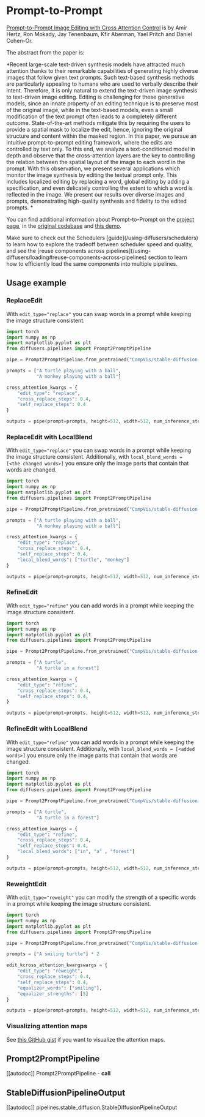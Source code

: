 <!--Copyright 2023 The HuggingFace Team. All rights reserved.

Licensed under the Apache License, Version 2.0 (the "License"); you may not use this file except in compliance with
the License. You may obtain a copy of the License at

http://www.apache.org/licenses/LICENSE-2.0

Unless required by applicable law or agreed to in writing, software distributed under the License is distributed on
an "AS IS" BASIS, WITHOUT WARRANTIES OR CONDITIONS OF ANY KIND, either express or implied. See the License for the
specific language governing permissions and limitations under the License.
-->

# Prompt-to-Prompt

[Prompt-to-Prompt Image Editing with Cross Attention Control](https://huggingface.co/papers/2208.01626) is by Amir Hertz, Ron Mokady, Jay Tenenbaum, Kfir Aberman, Yael Pritch and Daniel Cohen-Or.

The abstract from the paper is:

*Recent large-scale text-driven synthesis models have attracted much attention thanks to their remarkable capabilities of generating highly diverse images that follow given text prompts. Such text-based synthesis methods are particularly appealing to humans who are used to verbally describe their intent. Therefore, it is only natural to extend the text-driven image synthesis to text-driven image editing. Editing is challenging for these generative models, since an innate property of an editing technique is to preserve most of the original image, while in the text-based models, even a small modification of the text prompt often leads to a completely different outcome. State-of-the-art methods mitigate this by requiring the users to provide a spatial mask to localize the edit, hence, ignoring the original structure and content within the masked region. In this paper, we pursue an intuitive prompt-to-prompt editing framework, where the edits are controlled by text only. To this end, we analyze a text-conditioned model in depth and observe that the cross-attention layers are the key to controlling the relation between the spatial layout of the image to each word in the prompt. With this observation, we present several applications which monitor the image synthesis by editing the textual prompt only. This includes localized editing by replacing a word, global editing by adding a specification, and even delicately controlling the extent to which a word is reflected in the image. We present our results over diverse images and prompts, demonstrating high-quality synthesis and fidelity to the edited prompts. *

You can find additional information about Prompt-to-Prompt on the [project page](https://prompt-to-prompt.github.io/), in the [original codebase](https://github.com/google/prompt-to-prompt/) and [this demo](https://huggingface.co/spaces/UmerHA/Prompt-to-Prompt).

<Tip>
Make sure to check out the Schedulers [guide](/using-diffusers/schedulers) to learn how to explore the tradeoff between scheduler speed and quality, and see the [reuse components across pipelines](/using-diffusers/loading#reuse-components-across-pipelines) section to learn how to efficiently load the same components into multiple pipelines.
</Tip>

## Usage example

### ReplaceEdit

With `edit_type="replace"` you can swap words in a prompt while keeping the image structure consistent.

```python
import torch
import numpy as np
import matplotlib.pyplot as plt
from diffusers.pipelines import Prompt2PromptPipeline

pipe = Prompt2PromptPipeline.from_pretrained("CompVis/stable-diffusion-v1-4").to("cuda")

prompts = ["A turtle playing with a ball",
           "A monkey playing with a ball"]

cross_attention_kwargs = {
    "edit_type": "replace",
    "cross_replace_steps": 0.4,
    "self_replace_steps": 0.4
}

outputs = pipe(prompt=prompts, height=512, width=512, num_inference_steps=50, cross_attention_kwargs=cross_attention_kwargs)
```

### ReplaceEdit with LocalBlend

With `edit_type="replace"` you can swap words in a prompt while keeping the image structure consistent. Additionally, with `local_blend_words = [<the changed words>]` you ensure only the image parts that contain that words are changed.

```python
import torch
import numpy as np
import matplotlib.pyplot as plt
from diffusers.pipelines import Prompt2PromptPipeline

pipe = Prompt2PromptPipeline.from_pretrained("CompVis/stable-diffusion-v1-4").to("cuda")

prompts = ["A turtle playing with a ball",
           "A monkey playing with a ball"]

cross_attention_kwargs = {
    "edit_type": "replace",
    "cross_replace_steps": 0.4,
    "self_replace_steps": 0.4,
    "local_blend_words": ["turtle", "monkey"]
}

outputs = pipe(prompt=prompts, height=512, width=512, num_inference_steps=50, cross_attention_kwargs=cross_attention_kwargs)
```

### RefineEdit

With `edit_type="refine"` you can add words in a prompt while keeping the image structure consistent.

```python
import torch
import numpy as np
import matplotlib.pyplot as plt
from diffusers.pipelines import Prompt2PromptPipeline

pipe = Prompt2PromptPipeline.from_pretrained("CompVis/stable-diffusion-v1-4").to("cuda")

prompts = ["A turtle",
           "A turtle in a forest"]

cross_attention_kwargs = {
    "edit_type": "refine",
    "cross_replace_steps": 0.4,
    "self_replace_steps": 0.4,
}

outputs = pipe(prompt=prompts, height=512, width=512, num_inference_steps=50, cross_attention_kwargs=cross_attention_kwargs)
```

### RefineEdit with LocalBlend

With `edit_type="refine"` you can add words in a prompt while keeping the image structure consistent. Additionally, with `local_blend_words = [<added words>]` you ensure only the image parts that contain that words are  changed.

```python
import torch
import numpy as np
import matplotlib.pyplot as plt
from diffusers.pipelines import Prompt2PromptPipeline

pipe = Prompt2PromptPipeline.from_pretrained("CompVis/stable-diffusion-v1-4").to("cuda")

prompts = ["A turtle",
           "A turtle in a forest"]

cross_attention_kwargs = {
    "edit_type": "refine",
    "cross_replace_steps": 0.4,
    "self_replace_steps": 0.4,
    "local_blend_words": ["in", "a" , "forest"]
}

outputs = pipe(prompt=prompts, height=512, width=512, num_inference_steps=50, cross_attention_kwargs=cross_attention_kwargs)
```

### ReweightEdit

With `edit_type="reweight"` you can modify the strength of a specific words in a prompt while keeping the image structure consistent.

```python
import torch
import numpy as np
import matplotlib.pyplot as plt
from diffusers.pipelines import Prompt2PromptPipeline

pipe = Prompt2PromptPipeline.from_pretrained("CompVis/stable-diffusion-v1-4").to("cuda")

prompts = ["A smiling turtle"] * 2

edit_kcross_attention_kwargswargs = {
    "edit_type": "reweight",
    "cross_replace_steps": 0.4,
    "self_replace_steps": 0.4,
    "equalizer_words": ["smiling"],
    "equalizer_strengths": [5]
}

outputs = pipe(prompt=prompts, height=512, width=512, num_inference_steps=50, cross_attention_kwargs=cross_attention_kwargs)
```

### Visualizing attention maps

See [this GitHub gist](https://gist.github.com/UmerHA/b65bb5fb9626c9c73f3ade2869e36164) if you want to visualize the attention maps.

## Prompt2PromptPipeline
[[autodoc]] Prompt2PromptPipeline
	- __call__

## StableDiffusionPipelineOutput
[[autodoc]] pipelines.stable_diffusion.StableDiffusionPipelineOutput